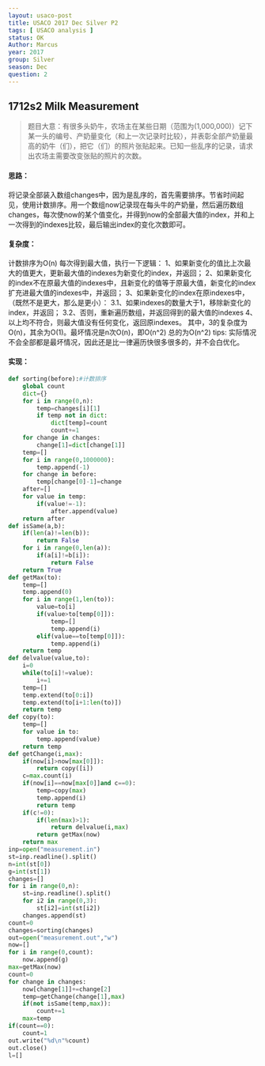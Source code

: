 ```yaml
---
layout: usaco-post
title: USACO 2017 Dec Silver P2
tags: [ USACO analysis ]
status: OK
Author: Marcus
year: 2017
group: Silver
season: Dec
question: 2
---
```


## 1712s2 Milk Measurement

> 题目大意：有很多头奶牛，农场主在某些日期（范围为(1,000,000)）记下某一头的编号、产奶量变化（和上一次记录时比较），并表彰全部产奶量最高的奶牛（们），把它（们）的照片张贴起来。已知一些乱序的记录，请求出农场主需要改变张贴的照片的次数。

#### 思路：

将记录全部装入数组changes中，因为是乱序的，首先需要排序。节省时间起见，使用计数排序。用一个数组now记录现在每头牛的产奶量，然后遍历数组changes，每次使now的某个值变化，并得到now的全部最大值的index，并和上一次得到的indexes比较，最后输出index的变化次数即可。

#### 复杂度：

计数排序为O(n)
每次得到最大值，执行一下逻辑：
1、如果新变化的值比上次最大的值更大，更新最大值的indexes为新变化的index，并返回；
2、如果新变化的index不在原最大值的indexes中，且新变化的值等于原最大值，新变化的index扩充进最大值的indexes中，并返回；
3、如果新变化的index在原indexes中，（既然不是更大，那么是更小）：
	3.1、如果indexes的数量大于1，移除新变化的index，并返回；
	3.2、否则，重新遍历数组，并返回得到的最大值的indexes
4、以上均不符合，则最大值没有任何变化，返回原indexes。
其中，3的复杂度为O(n)，其余为O(1)。最坏情况是n次O(n)，即O(n^2)
总的为O(n^2)
tips: 实际情况不会全部都是最坏情况，因此还是比一律遍历快很多很多的，并不会白优化。

#### 实现：

```python
def sorting(before):#计数排序
    global count
    dict={}
    for i in range(0,n):
        temp=changes[i][1]
        if temp not in dict:
            dict[temp]=count
            count+=1
    for change in changes:
        change[1]=dict[change[1]]
    temp=[]
    for i in range(0,1000000):
        temp.append(-1)
    for change in before:
        temp[change[0]-1]=change
    after=[]
    for value in temp:
        if(value!=-1):
            after.append(value)
    return after
def isSame(a,b):
    if(len(a)!=len(b)):
        return False
    for i in range(0,len(a)):
        if(a[i]!=b[i]):
            return False
    return True
def getMax(to):
    temp=[]
    temp.append(0)
    for i in range(1,len(to)):
        value=to[i]
        if(value>to[temp[0]]):
            temp=[]
            temp.append(i)
        elif(value==to[temp[0]]):
            temp.append(i)
    return temp
def delvalue(value,to):
    i=0
    while(to[i]!=value):
        i+=1
    temp=[]
    temp.extend(to[0:i])
    temp.extend(to[i+1:len(to)])
    return temp
def copy(to):
    temp=[]
    for value in to:
        temp.append(value)
    return temp
def getChange(i,max):
    if(now[i]>now[max[0]]):
        return copy([i])
    c=max.count(i)
    if(now[i]==now[max[0]]and c==0):
        temp=copy(max)
        temp.append(i)
        return temp
    if(c!=0):
        if(len(max)>1):
            return delvalue(i,max)
        return getMax(now)
    return max
inp=open("measurement.in")
st=inp.readline().split()
n=int(st[0])
g=int(st[1])
changes=[]
for i in range(0,n):
    st=inp.readline().split()
    for i2 in range(0,3):
        st[i2]=int(st[i2])
    changes.append(st)
count=0
changes=sorting(changes)
out=open("measurement.out","w")
now=[]
for i in range(0,count):
    now.append(g)
max=getMax(now)
count=0
for change in changes:
    now[change[1]]+=change[2]
    temp=getChange(change[1],max)
    if(not isSame(temp,max)):
        count+=1
    max=temp
if(count==0):
    count=1
out.write("%d\n"%count)
out.close()
l=[]
```



